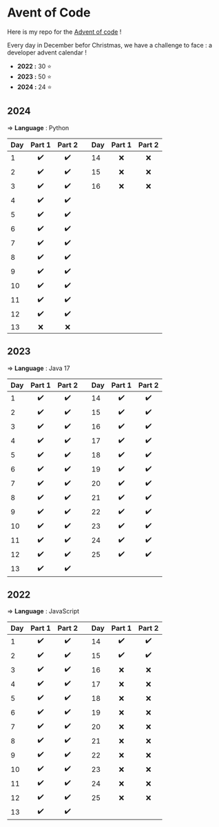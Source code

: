 # Avent of Code

Here is my repo for the [Advent of code](https://adventofcode.com/) !

Every day in December befor Christmas, we have a challenge to face : a developer advent calendar !

- **2022 :** 30 :star:
- **2023 :** 50 :star:
- **2024 :** 24 :star:

## 2024
=> **Language** : Python

| Day | Part 1             | Part 2             |   | Day | Part 1             | Part 2             |
| --- | :----------------: | :----------------: | - | --- | :----------------: | :----------------: |
| 1   | :heavy_check_mark: | :heavy_check_mark: |   | 14  | :x:                | :x:                |
| 2   | :heavy_check_mark: | :heavy_check_mark: |   | 15  | :x:                | :x:                |
| 3   | :heavy_check_mark: | :heavy_check_mark: |   | 16  | :x:                | :x:                |
| 4   | :heavy_check_mark: | :heavy_check_mark: |
| 5   | :heavy_check_mark: | :heavy_check_mark: |
| 6   | :heavy_check_mark: | :heavy_check_mark: |
| 7   | :heavy_check_mark: | :heavy_check_mark: |
| 8   | :heavy_check_mark: | :heavy_check_mark: |
| 9   | :heavy_check_mark: | :heavy_check_mark: |
| 10  | :heavy_check_mark: | :heavy_check_mark: |
| 11  | :heavy_check_mark: | :heavy_check_mark: |
| 12  | :heavy_check_mark: | :heavy_check_mark: |
| 13  | :x:                | :x:                |

## 2023
=> **Language** : Java 17

| Day | Part 1             | Part 2             |   | Day | Part 1             | Part 2             |
| --- | :----------------: | :----------------: | - | --- | :----------------: | :----------------: |
| 1   | :heavy_check_mark: | :heavy_check_mark: |   | 14  | :heavy_check_mark: | :heavy_check_mark: |
| 2   | :heavy_check_mark: | :heavy_check_mark: |   | 15  | :heavy_check_mark: | :heavy_check_mark: |
| 3   | :heavy_check_mark: | :heavy_check_mark: |   | 16  | :heavy_check_mark: | :heavy_check_mark: |
| 4   | :heavy_check_mark: | :heavy_check_mark: |   | 17  | :heavy_check_mark: | :heavy_check_mark: |
| 5   | :heavy_check_mark: | :heavy_check_mark: |   | 18  | :heavy_check_mark: | :heavy_check_mark: |
| 6   | :heavy_check_mark: | :heavy_check_mark: |   | 19  | :heavy_check_mark: | :heavy_check_mark: |
| 7   | :heavy_check_mark: | :heavy_check_mark: |   | 20  | :heavy_check_mark: | :heavy_check_mark: |
| 8   | :heavy_check_mark: | :heavy_check_mark: |   | 21  | :heavy_check_mark: | :heavy_check_mark: |
| 9   | :heavy_check_mark: | :heavy_check_mark: |   | 22  | :heavy_check_mark: | :heavy_check_mark: |
| 10  | :heavy_check_mark: | :heavy_check_mark: |   | 23  | :heavy_check_mark: | :heavy_check_mark: |
| 11  | :heavy_check_mark: | :heavy_check_mark: |   | 24  | :heavy_check_mark: | :heavy_check_mark: |
| 12  | :heavy_check_mark: | :heavy_check_mark: |   | 25  | :heavy_check_mark: | :heavy_check_mark: |
| 13  | :heavy_check_mark: | :heavy_check_mark: |

## 2022
=> **Language** : JavaScript

| Day | Part 1             | Part 2             |   | Day | Part 1             | Part 2             |
| --- | :----------------: | :----------------: | - | --- | :----------------: | :----------------: |
| 1   | :heavy_check_mark: | :heavy_check_mark: |   | 14  | :heavy_check_mark: | :heavy_check_mark: |
| 2   | :heavy_check_mark: | :heavy_check_mark: |   | 15  | :heavy_check_mark: | :heavy_check_mark: |
| 3   | :heavy_check_mark: | :heavy_check_mark: |   | 16  | :x:                | :x:                |
| 4   | :heavy_check_mark: | :heavy_check_mark: |   | 17  | :x:                | :x:                |
| 5   | :heavy_check_mark: | :heavy_check_mark: |   | 18  | :x:                | :x:                |
| 6   | :heavy_check_mark: | :heavy_check_mark: |   | 19  | :x:                | :x:                |
| 7   | :heavy_check_mark: | :heavy_check_mark: |   | 20  | :x:                | :x:                |
| 8   | :heavy_check_mark: | :heavy_check_mark: |   | 21  | :x:                | :x:                |
| 9   | :heavy_check_mark: | :heavy_check_mark: |   | 22  | :x:                | :x:                |
| 10  | :heavy_check_mark: | :heavy_check_mark: |   | 23  | :x:                | :x:                |
| 11  | :heavy_check_mark: | :heavy_check_mark: |   | 24  | :x:                | :x:                |
| 12  | :heavy_check_mark: | :heavy_check_mark: |   | 25  | :x:                | :x:                |
| 13  | :heavy_check_mark: | :heavy_check_mark: |
